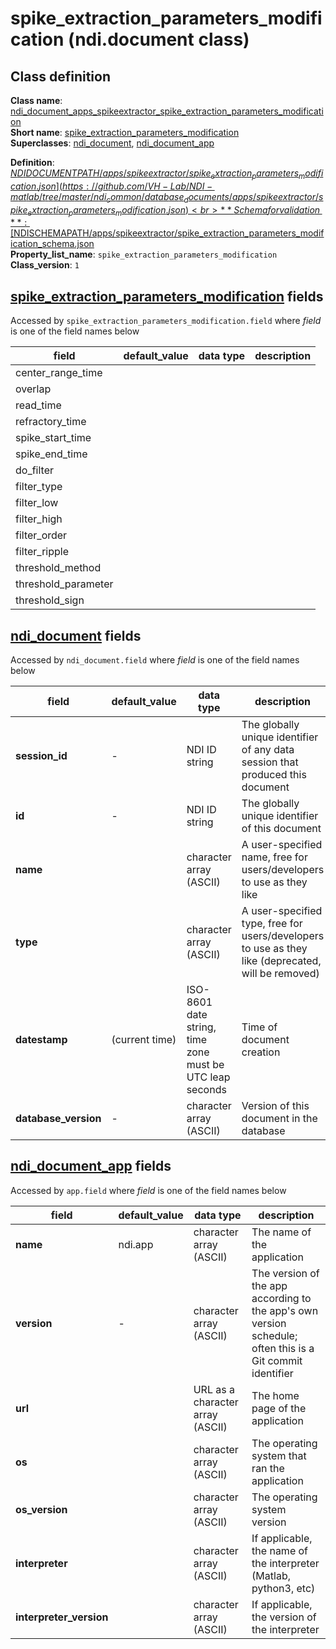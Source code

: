 # spike_extraction_parameters_modification (ndi.document class)

## Class definition

**Class name**: [ndi_document_apps_spikeextractor_spike_extraction_parameters_modification](spike_extraction_parameters_modification.md)<br>
**Short name**: [spike_extraction_parameters_modification](spike_extraction_parameters_modification.md)<br>
**Superclasses**: [ndi_document](../../ndi_document.md), [ndi_document_app](../../ndi_document_app.md)

**Definition**: [$NDIDOCUMENTPATH/apps/spikeextractor/spike_extraction_parameters_modification.json](https://github.com/VH-Lab/NDI-matlab/tree/master/ndi_common/database_documents/apps/spikeextractor/spike_extraction_parameters_modification.json)<br>
**Schema for validation**: [$NDISCHEMAPATH/apps/spikeextractor/spike_extraction_parameters_modification_schema.json](https://github.com/VH-Lab/NDI-matlab/tree/master/ndi_common/schema_documents/apps/spikeextractor/spike_extraction_parameters_modification_schema.json)<br>
**Property_list_name**: `spike_extraction_parameters_modification`<br>
**Class_version**: `1`<br>


## [spike_extraction_parameters_modification](spike_extraction_parameters_modification.md) fields

Accessed by `spike_extraction_parameters_modification.field` where *field* is one of the field names below

| field | default_value | data type | description |
| --- | --- | --- | --- |
| center_range_time |  |  |  |
| overlap |  |  |  |
| read_time |  |  |  |
| refractory_time |  |  |  |
| spike_start_time |  |  |  |
| spike_end_time |  |  |  |
| do_filter |  |  |  |
| filter_type |  |  |  |
| filter_low |  |  |  |
| filter_high |  |  |  |
| filter_order |  |  |  |
| filter_ripple |  |  |  |
| threshold_method |  |  |  |
| threshold_parameter |  |  |  |
| threshold_sign |  |  |  |


## [ndi_document](../../ndi_document.md) fields

Accessed by `ndi_document.field` where *field* is one of the field names below

| field | default_value | data type | description |
| --- | --- | --- | --- |
| **session_id** | - | NDI ID string | The globally unique identifier of any data session that produced this document |
| **id** | - | NDI ID string | The globally unique identifier of this document |
| **name** |  | character array (ASCII) | A user-specified name, free for users/developers to use as they like |
| **type** |  | character array (ASCII) | A user-specified type, free for users/developers to use as they like (deprecated, will be removed) |
| **datestamp** | (current time) | ISO-8601 date string, time zone must be UTC leap seconds | Time of document creation |
| **database_version** | - | character array (ASCII) | Version of this document in the database |


## [ndi_document_app](../../ndi_document_app.md) fields

Accessed by `app.field` where *field* is one of the field names below

| field | default_value | data type | description |
| --- | --- | --- | --- |
| **name** | ndi.app | character array (ASCII) | The name of the application |
| **version** | - | character array (ASCII) | The version of the app according to the app's own version schedule; often this is a Git commit identifier |
| **url** |  | URL as a character array (ASCII) | The home page of the application |
| **os** |  | character array (ASCII) | The operating system that ran the application |
| **os_version** |  | character array (ASCII) | The operating system version |
| **interpreter** |  | character array (ASCII) | If applicable, the name of the interpreter (Matlab, python3, etc) |
| **interpreter_version** |  | character array (ASCII) | If applicable, the version of the interpreter |


